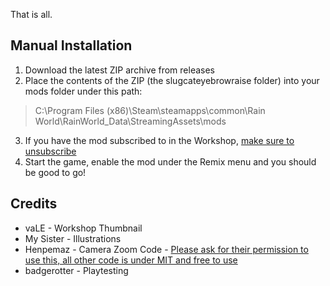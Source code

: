 That is all.

## Manual Installation

1. Download the latest ZIP archive from releases
2. Place the contents of the ZIP (the slugcateyebrowraise folder) into your mods folder under this path:  
> C:\Program Files (x86)\Steam\steamapps\common\Rain World\RainWorld_Data\StreamingAssets\mods
3. If you have the mod subscribed to in the Workshop, <ins>make sure to unsubscribe</ins>
4. Start the game, enable the mod under the Remix menu and you should be good to go!

## Credits
- vaLE - Workshop Thumbnail
- My Sister - Illustrations
- Henpemaz - Camera Zoom Code - <ins>Please ask for their permission to use this, all other code is under MIT and free to use</ins>
- badgerotter - Playtesting
